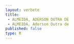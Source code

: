 ```yaml
---
layout: verbete
title:
 - ALMEIDA, ADERSON DUTRA DE
 - ALMEIDA, Aderson Dutra de
published: false
type: R
---
```


